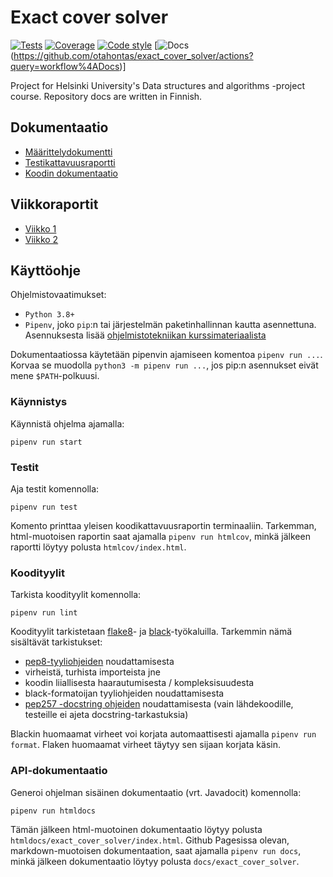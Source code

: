 # Exact cover solver

[![Tests](https://github.com/otahontas/exact_cover_solver/workflows/Tests/badge.svg)](https://github.com/otahontas/exact_cover_solver/actions?query=workflow%3ATests)
[![Coverage](https://coveralls.io/repos/github/otahontas/exact_cover_solver/badge.svg?branch=master)](https://coveralls.io/github/otahontas/exact_cover_solver?branch=master)
[![Code style](https://github.com/otahontas/exact_cover_solver/workflows/Code%20style/badge.svg)](https://github.com/otahontas/exact_cover_solver/actions?query=workflow%3A%22Code+style%22)
[![Docs](https://github.com/otahontas/exact_cover_solver/workflows/Docs/badge.svg)(https://github.com/otahontas/exact_cover_solver/actions?query=workflow%4ADocs)]

Project for Helsinki University's Data structures and algorithms -project course. Repository docs are written in Finnish.

## Dokumentaatio
- [Määrittelydokumentti](docs/maarittely.md)
- [Testikattavuusraportti](https://coveralls.io/github/otahontas/exact_cover_solver?branch=master)
- [Koodin dokumentaatio](https://otahontas.github.io/exact_cover_solver/)

## Viikkoraportit
- [Viikko 1](docs/raportit/viikko1.md)
- [Viikko 2](docs/raportit/viikko2.md)

## Käyttöohje

Ohjelmistovaatimukset:
- `Python 3.8+`
- `Pipenv`, joko `pip`:n tai järjestelmän paketinhallinnan kautta asennettuna. Asennuksesta lisää [ohjelmistotekniikan kurssimateriaalista](https://github.com/ohjelmistotekniikka-hy/python-syksy-2020/blob/master/materiaali/pipenv.md)

Dokumentaatiossa käytetään pipenvin ajamiseen komentoa `pipenv run ...`. Korvaa se muodolla `python3 -m pipenv run ...`, jos pip:n asennukset eivät mene `$PATH`-polkuusi.

### Käynnistys
Käynnistä ohjelma ajamalla:

```
pipenv run start
```

### Testit

Aja testit komennolla:

```
pipenv run test
```

Komento printtaa yleisen koodikattavuusraportin terminaaliin. Tarkemman, html-muotoisen raportin saat ajamalla `pipenv run htmlcov`, minkä jälkeen raportti löytyy polusta `htmlcov/index.html`.

### Koodityylit


Tarkista koodityylit komennolla:

```
pipenv run lint
```

Koodityylit tarkistetaan [flake8](https://flake8.pycqa.org/en/latest/index.html)- ja [black](https://black.readthedocs.io/en/stable/)-työkaluilla. Tarkemmin nämä sisältävät tarkistukset:
- [pep8-tyyliohjeiden](https://www.python.org/dev/peps/pep-0008/) noudattamisesta
- virheistä, turhista importeista jne
- koodin liiallisesta haarautumisesta / kompleksisuudesta
- black-formatoijan tyyliohjeiden noudattamisesta
- [pep257 -docstring ohjeiden](https://www.python.org/dev/peps/pep-0257/) noudattamisesta (vain lähdekoodille, testeille ei ajeta docstring-tarkastuksia)

Blackin huomaamat virheet voi korjata automaattisesti ajamalla `pipenv run format`. Flaken huomaamat virheet täytyy sen sijaan korjata käsin.

### API-dokumentaatio

Generoi ohjelman sisäinen dokumentaatio (vrt. Javadocit) komennolla:

```
pipenv run htmldocs
```

Tämän jälkeen html-muotoinen dokumentaatio löytyy polusta `htmldocs/exact_cover_solver/index.html`. Github Pagesissa olevan, markdown-muotoisen dokumentaation, saat ajamalla `pipenv run docs`, minkä jälkeen dokumentaatio löytyy polusta `docs/exact_cover_solver`.
